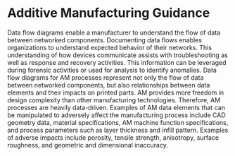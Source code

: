 # Additive Manufacturing Guidance
Data flow diagrams enable a manufacturer to understand the flow of data between 
networked components. Documenting data flows enables organizations to understand 
expected behavior of their networks. This understanding of how devices 
communicate assists with troubleshooting as well as response and recovery 
activities. This information can be leveraged during forensic activities or used 
for analysis to identify anomalies.
Data flow diagrams for AM processes represent not only the flow of data between 
networked components, but also relationships between data elements and their 
impacts on printed parts. AM provides more freedom in design complexity than 
other manufacturing technologies. Therefore, AM processes are heavily 
data-driven. Examples of AM data elements that can be manipulated to adversely 
affect the manufacturing process include CAD geometry data, material 
specifications, AM machine function specifications, and process parameters such 
as layer thickness and infill pattern. Examples of adverse impacts include 
porosity, tensile strength, anisotropy, surface roughness, and geometric and 
dimensional inaccuracy.